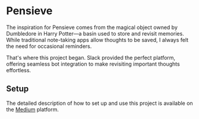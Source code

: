 # Pensieve

The inspiration for Pensieve comes from the magical object owned by Dumbledore in Harry Potter—a basin used to store and revisit memories. While traditional note-taking apps allow thoughts to be saved, I always felt the need for occasional reminders.

That's where this project began. Slack provided the perfect platform, offering seamless bot integration to make revisiting important thoughts effortless.


## Setup

The detailed description of how to set up and use this project is available on the [Medium](https://medium.com/@f-hluchnik/building-your-own-pensieve-with-slack-dropbox-mongodb-and-python-874adbd41e5d) platform.